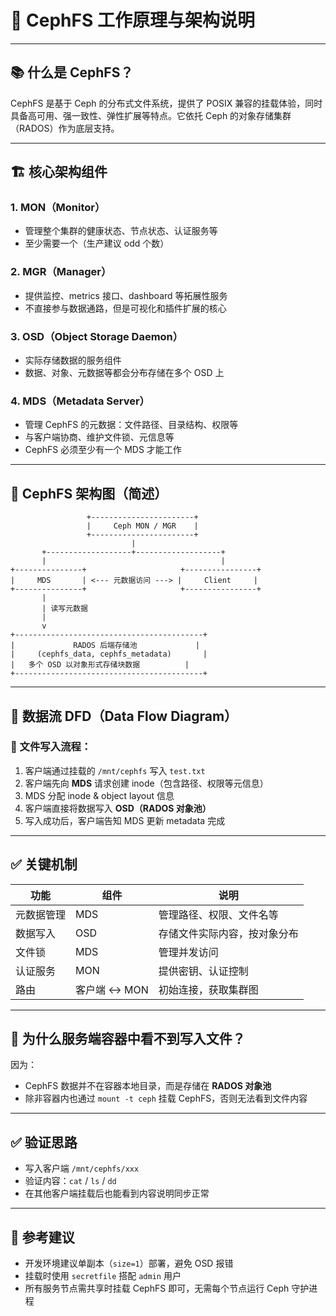# 🧠 CephFS 工作原理与架构说明

---

## 📚 什么是 CephFS？

CephFS 是基于 Ceph 的分布式文件系统，提供了 POSIX 兼容的挂载体验，同时具备高可用、强一致性、弹性扩展等特点。它依托 Ceph 的对象存储集群（RADOS）作为底层支持。

---

## 🏗️ 核心架构组件

### 1. MON（Monitor）

- 管理整个集群的健康状态、节点状态、认证服务等
- 至少需要一个（生产建议 odd 个数）

### 2. MGR（Manager）

- 提供监控、metrics 接口、dashboard 等拓展性服务
- 不直接参与数据通路，但是可视化和插件扩展的核心

### 3. OSD（Object Storage Daemon）

- 实际存储数据的服务组件
- 数据、对象、元数据等都会分布存储在多个 OSD 上

### 4. MDS（Metadata Server）

- 管理 CephFS 的元数据：文件路径、目录结构、权限等
- 与客户端协商、维护文件锁、元信息等
- CephFS 必须至少有一个 MDS 才能工作

---

## 🧩 CephFS 架构图（简述）

```
                 +-----------------------+
                 |     Ceph MON / MGR    |
                 +-----------------------+
                           |
       +-------------------+-------------------+
       |                                       |
+---------------+                     +----------------+
|     MDS       | <--- 元数据访问 ---> |     Client     |
+---------------+                     +----------------+
       |
       | 读写元数据
       |
       v
+------------------------------------------+
|             RADOS 后端存储池             |
|     (cephfs_data, cephfs_metadata)       |
|   多个 OSD 以对象形式存储块数据          |
+------------------------------------------+
```

---

## 🔁 数据流 DFD（Data Flow Diagram）

### 📂 文件写入流程：

1. 客户端通过挂载的 `/mnt/cephfs` 写入 `test.txt`
2. 客户端先向 **MDS** 请求创建 inode（包含路径、权限等元信息）
3. MDS 分配 inode & object layout 信息
4. 客户端直接将数据写入 **OSD（RADOS 对象池）**
5. 写入成功后，客户端告知 MDS 更新 metadata 完成

---

## ✅ 关键机制

| 功能 | 组件 | 说明 |
|------|------|------|
| 元数据管理 | MDS | 管理路径、权限、文件名等 |
| 数据写入 | OSD | 存储文件实际内容，按对象分布 |
| 文件锁 | MDS | 管理并发访问 |
| 认证服务 | MON | 提供密钥、认证控制 |
| 路由 | 客户端 ↔ MON | 初始连接，获取集群图 |

---

## 🧪 为什么服务端容器中看不到写入文件？

因为：

- CephFS 数据并不在容器本地目录，而是存储在 **RADOS 对象池**
- 除非容器内也通过 `mount -t ceph` 挂载 CephFS，否则无法看到文件内容

---

## ✅ 验证思路

- 写入客户端 `/mnt/cephfs/xxx`
- 验证内容：`cat` / `ls` / `dd`
- 在其他客户端挂载后也能看到内容说明同步正常

---

## 📌 参考建议

- 开发环境建议单副本（`size=1`）部署，避免 OSD 报错
- 挂载时使用 `secretfile` 搭配 `admin` 用户
- 所有服务节点需共享时挂载 CephFS 即可，无需每个节点运行 Ceph 守护进程